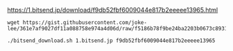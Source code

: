 https://1.bitsend.jp/download/f9db52fbf6009044e817b2eeeee13965.html

```
wget https://gist.githubusercontent.com/joke-lee/361e7af9027df11a088758e974a4d06d/raw/f5186b78f9be24ba2203b0673c8931fb7a94e16c/bitsend_download.sh

./bitsend_download.sh 1.bitsend.jp f9db52fbf6009044e817b2eeeee13965
```
